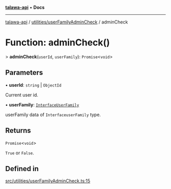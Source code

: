 [**talawa-api**](../../../README.md) • **Docs**

***

[talawa-api](../../../modules.md) / [utilities/userFamilyAdminCheck](../README.md) / adminCheck

# Function: adminCheck()

\> **adminCheck**(`userId`, `userFamily`): `Promise`\<`void`\>

## Parameters

• **userId**: `string` \| `ObjectId`

Current user id.

• **userFamily**: [`InterfaceUserFamily`](../../../models/userFamily/interfaces/InterfaceUserFamily.md)

userFamily data of `InterfaceuserFamily` type.

## Returns

`Promise`\<`void`\>

`True` or `False`.

## Defined in

[src/utilities/userFamilyAdminCheck.ts:15](https://github.com/PalisadoesFoundation/talawa-api/blob/2f8fb6988cd34004fbbf76550c8eef691b861a19/src/utilities/userFamilyAdminCheck.ts#L15)
